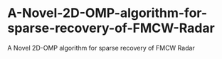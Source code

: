 # A-Novel-2D-OMP-algorithm-for-sparse-recovery-of-FMCW-Radar
A Novel 2D-OMP algorithm for sparse recovery of FMCW Radar

